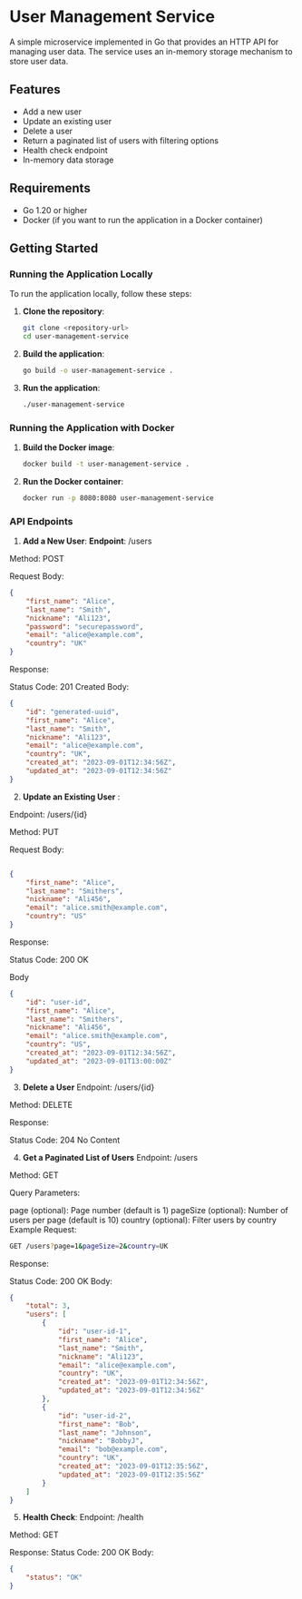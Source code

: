 # User Management Service

A simple microservice implemented in Go that provides an HTTP API for managing user data. The service uses an in-memory storage mechanism to store user data.

## Features

- Add a new user
- Update an existing user
- Delete a user
- Return a paginated list of users with filtering options
- Health check endpoint
- In-memory data storage

## Requirements

- Go 1.20 or higher
- Docker (if you want to run the application in a Docker container)

## Getting Started

### Running the Application Locally

To run the application locally, follow these steps:

1. **Clone the repository**:

   ```sh
   git clone <repository-url>
   cd user-management-service

2. **Build the application**:
   ```sh
   go build -o user-management-service .

3. **Run the application**:
   ```sh
   ./user-management-service

### Running the Application with Docker

1. **Build the Docker image**:
   ```sh
   docker build -t user-management-service .

2. **Run the Docker container**:
   ```sh
   docker run -p 8080:8080 user-management-service

### API Endpoints

1. **Add a New User**:
**Endpoint**: /users

Method: POST

Request Body:
```json
{
    "first_name": "Alice",
    "last_name": "Smith",
    "nickname": "Ali123",
    "password": "securepassword",
    "email": "alice@example.com",
    "country": "UK"
}
```
Response:

Status Code: 201 Created
Body:
```json
{
    "id": "generated-uuid",
    "first_name": "Alice",
    "last_name": "Smith",
    "nickname": "Ali123",
    "email": "alice@example.com",
    "country": "UK",
    "created_at": "2023-09-01T12:34:56Z",
    "updated_at": "2023-09-01T12:34:56Z"
}
```

2. **Update an Existing User** :

Endpoint: /users/{id}

Method: PUT

Request Body:
```json

{
    "first_name": "Alice",
    "last_name": "Smithers",
    "nickname": "Ali456",
    "email": "alice.smith@example.com",
    "country": "US"
}

```
Response:

Status Code: 200 OK

Body
``` json
{
    "id": "user-id",
    "first_name": "Alice",
    "last_name": "Smithers",
    "nickname": "Ali456",
    "email": "alice.smith@example.com",
    "country": "US",
    "created_at": "2023-09-01T12:34:56Z",
    "updated_at": "2023-09-01T13:00:00Z"
}
```

3. **Delete a User**
Endpoint: /users/{id}

Method: DELETE

Response:

Status Code: 204 No Content

4. **Get a Paginated List of Users**
Endpoint: /users

Method: GET

Query Parameters:

page (optional): Page number (default is 1)
pageSize (optional): Number of users per page (default is 10)
country (optional): Filter users by country
Example Request:
```sh
GET /users?page=1&pageSize=2&country=UK
```
Response:

Status Code: 200 OK
Body:
``` json
{
    "total": 3,
    "users": [
        {
            "id": "user-id-1",
            "first_name": "Alice",
            "last_name": "Smith",
            "nickname": "Ali123",
            "email": "alice@example.com",
            "country": "UK",
            "created_at": "2023-09-01T12:34:56Z",
            "updated_at": "2023-09-01T12:34:56Z"
        },
        {
            "id": "user-id-2",
            "first_name": "Bob",
            "last_name": "Johnson",
            "nickname": "BobbyJ",
            "email": "bob@example.com",
            "country": "UK",
            "created_at": "2023-09-01T12:35:56Z",
            "updated_at": "2023-09-01T12:35:56Z"
        }
    ]
}
```

5. **Health Check**:
Endpoint: /health

Method: GET

Response:
Status Code: 200 OK
Body:

```json
{
    "status": "OK"
}
```